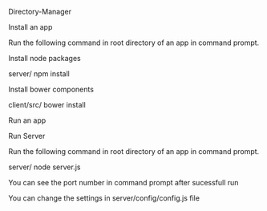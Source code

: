 Directory-Manager

Install an app

Run the following command in root directory of an app in command prompt.

Install node packages

server/ npm install

Install bower components

client/src/ bower install

Run an app

Run Server

Run the following command in root directory of an app in command prompt.

server/ node server.js

You can see the port number in command prompt after sucessfull run

You can change the settings in server/config/config.js file